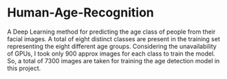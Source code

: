 # Human-Age-Recognition

A Deep Learning method for predicting the age class of people from their facial images.
A total of eight distinct classes are present in the training set representing the eight different age groups. Considering the unavailability of GPUs, I took only 900 approx images for each class to train the model. So, a total of 7300 images are taken for training the age detection model in this project.
